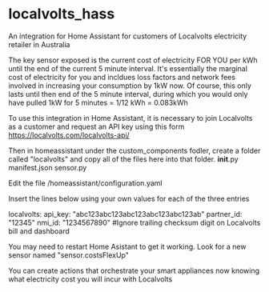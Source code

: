# localvolts_hass
An integration for Home Assistant for customers of Localvolts electricity retailer in Australia

The key sensor exposed is the current cost of electricity FOR YOU per kWh until the end of the current 5 minute interval.
It's essentially the marginal cost of electricity for you and incldues loss factors and network fees involved in increasing your consumption by 1kW now.
Of course, this only lasts until then end of the 5 minute interval, during which you would only have pulled 1kW for 5 minutes = 1/12 kWh = 0.083kWh

To use this integration in Home Assistant, it is necessary to join Localvolts as a customer and request an API key using this form
https://localvolts.com/localvolts-api/

Then in homeassistant under the custom_components fodler, create a folder called "localvolts" and copy all of the files here into that folder.
__init__.py
manifest.json
sensor.py

Edit the file /homeassistant/configuration.yaml

Insert the lines below using your own values for each of the three entries

localvolts:
  api_key: "abc123abc123abc123abc123abc123ab"
  partner_id: "12345"
  nmi_id: "1234567890" #Ignore trailing checksum digit on Localvolts bill and dashboard


You may need to restart Home Asistant to get it working.
Look for a new sensor named "sensor.costsFlexUp"

You can create actions that orchestrate your smart appliances now knowing what electricity cost you will incur with Localvolts
